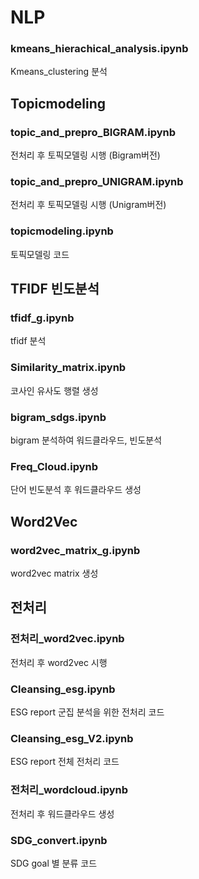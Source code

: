 # NLP

### kmeans_hierachical_analysis.ipynb
Kmeans_clustering 분석

## Topicmodeling

### topic_and_prepro_BIGRAM.ipynb
전처리 후 토픽모델링 시행 (Bigram버전)
### topic_and_prepro_UNIGRAM.ipynb
전처리 후 토픽모델링 시행 (Unigram버전)
### topicmodeling.ipynb
토픽모델링 코드 

## TFIDF 빈도분석

### tfidf_g.ipynb
tfidf 분석
### Similarity_matrix.ipynb
코사인 유사도 행렬 생성 
### bigram_sdgs.ipynb
bigram 분석하여 워드클라우드, 빈도분석
### Freq_Cloud.ipynb
단어 빈도분석 후 워드클라우드 생성

## Word2Vec

### word2vec_matrix_g.ipynb
word2vec matrix 생성 


## 전처리

### 전처리_word2vec.ipynb
전처리 후 word2vec 시행

### Cleansing_esg.ipynb
ESG report 군집 분석을 위한 전처리 코드

### Cleansing_esg_V2.ipynb
ESG report 전체 전처리 코드

### 전처리_wordcloud.ipynb
전처리 후 워드클라우드 생성

### SDG_convert.ipynb
SDG goal 별 분류 코드
